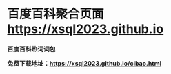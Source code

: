 # <B>百度百科聚合页面  https://xsql2023.github.io </B>

<B>百度百科热词词包</B>

<B>免费下载地址：https://xsql2023.github.io/cibao.html </B>
